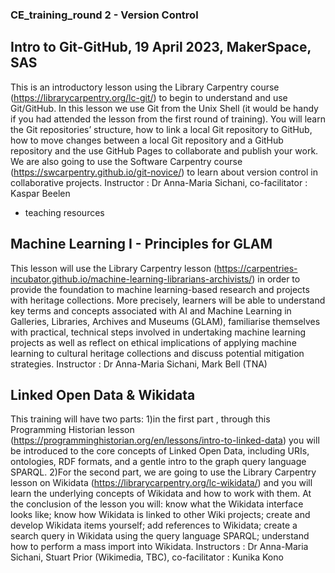 
### CE_training_round 2 - Version Control 

## Intro to Git-GitHub, 19 April 2023, MakerSpace, SAS
This is an introductory lesson using the Library Carpentry course (https://librarycarpentry.org/lc-git/) to begin to understand and use Git/GitHub. In this lesson we use Git from the Unix Shell (it would be handy if you had attended the lesson from the first round of training). You will learn the Git repositories’ structure, how to link a local Git repository to GitHub, how to move changes between a local Git repository and a GitHub repository and the use GitHub Pages to collaborate and publish your work. We are also going to use the Software Carpentry course (https://swcarpentry.github.io/git-novice/) to learn about version control in collaborative projects.
Instructor : Dr Anna-Maria Sichani, co-facilitator : Kaspar Beelen

- teaching resources


## Machine Learning I - Principles for GLAM 
This lesson will use the Library Carpentry lesson (https://carpentries-incubator.github.io/machine-learning-librarians-archivists/) in order to provide the foundation to machine learning-based research and projects with heritage collections. More precisely, learners will be able to understand key terms and concepts associated with AI and Machine Learning in Galleries, Libraries, Archives and Museums (GLAM), familiarise themselves with practical, technical steps involved in undertaking machine learning projects as well as reflect on ethical implications of applying machine learning to cultural heritage collections and discuss potential mitigation strategies.
Instructor : Dr Anna-Maria Sichani, Mark Bell (TNA)



## Linked Open Data & Wikidata
This training will have two parts: 1)in the first part , through this Programming Historian lesson (https://programminghistorian.org/en/lessons/intro-to-linked-data) you will be introduced to the core concepts of Linked Open Data, including URIs, ontologies, RDF formats, and a gentle intro to the graph query language SPARQL. 2)For the second part, we are going to use the Library Carpentry lesson on Wikidata  (https://librarycarpentry.org/lc-wikidata/) and you will learn the underlying concepts of Wikidata and how to work with them. At the conclusion of the lesson you will: know what the Wikidata interface looks like; know how Wikidata is linked to other Wiki projects; create and develop Wikidata items yourself; add references to Wikidata; create a search query in Wikidata using the query language SPARQL; understand how to perform a mass import into Wikidata.
Instructors : Dr Anna-Maria Sichani, Stuart Prior (Wikimedia, TBC), co-facilitator : Kunika Kono
